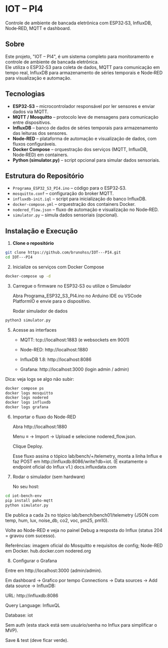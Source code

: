# IOT – PI4

Controle de ambiente de bancada eletrônica com ESP32‑S3, InfluxDB, Node‑RED, MQTT e dashboard.

## Sobre
Este projeto, "IOT – PI4", é um sistema completo para monitoramento e controle de ambiente de bancada eletrônica.  
Ele utiliza o ESP32‑S3 para coleta de dados, MQTT para comunicação em tempo real, InfluxDB para armazenamento de séries temporais e Node‑RED para visualização e automação.

## Tecnologias
- **ESP32‑S3** – microcontrolador responsável por ler sensores e enviar dados via MQTT.
- **MQTT / Mosquitto** – protocolo leve de mensagens para comunicação entre dispositivos.
- **InfluxDB** – banco de dados de séries temporais para armazenamento das leituras dos sensores.
- **Node‑RED** – plataforma de automação e visualização de dados, com fluxos configuráveis.
- **Docker Compose** – orquestração dos serviços (MQTT, InfluxDB, Node‑RED) em containers.
- **Python (simulator.py)** – script opcional para simular dados sensoriais.

## Estrutura do Repositório
- `Programa_ESP32_S3_PI4.ino` – código para o ESP32‑S3.
- `mosquitto.conf` – configuração do broker MQTT.
- `influxdb-init.iql` – script para inicialização do banco InfluxDB.
- `docker-compose.yml` – orquestração dos containers Docker.
- `nodered_flow.json` – fluxo de automação e visualização no Node‑RED.
- `simulator.py` – simula dados sensoriais (opcional).

## Instalação e Execução

1. **Clone o repositório**
```bash
git clone https://github.com/brunohss/IOT---PI4.git
cd IOT---PI4
```
2. Inicialize os serviços com Docker Compose
```bash
docker-compose up -d
```
3. Carregue o firmware no ESP32‑S3 ou utilize o Simulador

    Abra Programa_ESP32_S3_PI4.ino no Arduino IDE ou VSCode PlatformIO e envie para o dispositivo.

    Rodar simulador de dados
```bash
python3 simulator.py
```

5. Acesse as interfaces
  
    - MQTT: tcp://localhost:1883 (e websockets em 9001)

    - Node-RED: http://localhost:1880

    - InfluxDB 1.8: http://localhost:8086

    - Grafana: http://localhost:3000    (login admin / admin)
 

Dica: veja logs se algo não subir:

```bash
docker compose ps
docker logs mosquitto
docker logs nodered
docker logs influxdb
docker logs grafana
```

6. Importar o fluxo do Node-RED

    Abra http://localhost:1880

   Menu ≡ → Import → Upload e selecione nodered_flow.json.

    Clique Deploy.

    Esse fluxo assina o tópico lab/bench/+/telemetry, monta a linha Influx e faz POST em http://influxdb:8086/write?db=iot. (É exatamente o endpoint oficial do Influx v1.) 
    docs.influxdata.com

7. Rodar o simulador (sem hardware)

    No seu host:
```bash
cd iot-bench-env
pip install paho-mqtt
python simulator.py
```
    
Ele publica a cada 2s no tópico lab/bench/bench01/telemetry (JSON com temp, hum, lux, noise_db, co2, voc, pm25, pm10).

Volte ao Node-RED e veja no painel Debug a resposta do Influx (status 204 = gravou com sucesso).

Referências: imagem oficial do Mosquitto e requisitos de config; Node-RED em Docker. 
hub.docker.com
nodered.org

8. Configurar o Grafana

Entre em http://localhost:3000
 (admin/admin).

Em dashboard → Grafico por tempo
Connections → Data sources → Add data source → InfluxDB:

URL: http://influxdb:8086

Query Language: InfluxQL

Database: iot

Sem auth (esta stack está sem usuário/senha no Influx para simplificar o MVP).

Save & test (deve ficar verde).
